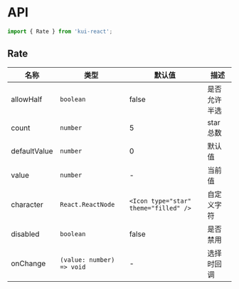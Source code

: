 # API

```jsx
import { Rate } from 'kui-react';
```

## Rate

| 名称         | 类型                      | 默认值                                | 描述         |
| ------------ | ------------------------- | ------------------------------------- | ------------ |
| allowHalf    | `boolean`                 | false                                 | 是否允许半选 |
| count        | `number`                  | 5                                     | star 总数    |
| defaultValue | `number`                  | 0                                     | 默认值       |
| value        | `number`                  | -                                     | 当前值       |
| character    | `React.ReactNode`         | `<Icon type="star" theme="filled" />` | 自定义字符   |
| disabled     | `boolean`                 | false                                 | 是否禁用     |
| onChange     | `(value: number) => void` | -                                     | 选择时回调   |

